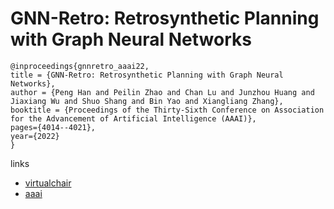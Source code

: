 # GNN-Retro: Retrosynthetic Planning with Graph Neural Networks

```
@inproceedings{gnnretro_aaai22,
title = {GNN-Retro: Retrosynthetic Planning with Graph Neural Networks},
author = {Peng Han and Peilin Zhao and Chan Lu and Junzhou Huang and Jiaxiang Wu and Shuo Shang and Bin Yao and Xiangliang Zhang},
booktitle = {Proceedings of the Thirty-Sixth Conference on Association for the Advancement of Artificial Intelligence (AAAI)},
pages={4014--4021},
year={2022}
}
```

links
- [virtualchair](https://aaai-2022.virtualchair.net/poster_aaai7820)
- [aaai](https://ojs.aaai.org/index.php/AAAI/article/view/20318)
